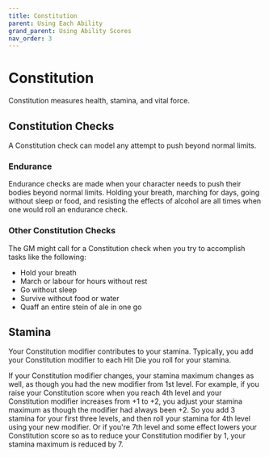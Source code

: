 ```yaml
---
title: Constitution
parent: Using Each Ability
grand_parent: Using Ability Scores
nav_order: 3
---
```


# Constitution
Constitution measures health, stamina, and vital force.

## Constitution Checks
A Constitution check can model any attempt to push beyond normal limits.

### Endurance
Endurance checks are made when your character needs to push their bodies beyond normal limits. Holding your breath, marching for days, going without sleep or food, and resisting the effects of alcohol are all times when one would roll an endurance check.

### Other Constitution Checks
The GM might call for a Constitution check when you try to accomplish tasks like the following:
* Hold your breath
* March or labour for hours without rest
* Go without sleep
* Survive without food or water
* Quaff an entire stein of ale in one go

## Stamina
Your Constitution modifier contributes to your stamina. Typically, you add your Constitution modifier to each Hit Die you roll for your stamina.

If your Constitution modifier changes, your stamina maximum changes as well, as though you had the new modifier from 1st level. For example, if you raise your Constitution score when you reach 4th level and your Constitution modifier increases from +1 to +2, you adjust your stamina maximum as though the modifier had always been +2. So you add 3 stamina for your first three levels, and then roll your stamina for 4th level using your new modifier. Or if you're 7th level and some effect lowers your Constitution score so as to reduce your Constitution modifier by 1, your stamina maximum is reduced by 7.

